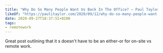 ```yaml
---
title: "Why Do So Many People Want Us Back In The Office? – Paul Taylor"
likeOf: "https://paulitaylor.com/2020/09/12/why-do-so-many-people-want-us-back-in-the-office/"
date: 2020-09-27T18:37:51+0200
tags:
- remotework
---
```

Great post outlining that it s doesn't have to be an either-or for on-site vs remote work.
